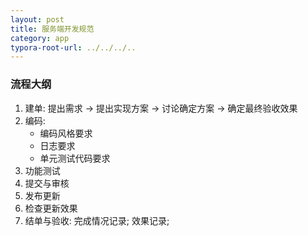 ```yaml
---
layout: post
title: 服务端开发规范
category: app
typora-root-url: ../../../..
---
```


### 流程大纲

1. 建单: 提出需求 -> 提出实现方案 -> 讨论确定方案 -> 确定最终验收效果
2. 编码: 
   * 编码风格要求
   * 日志要求
   * 单元测试代码要求
3. 功能测试
4. 提交与审核
5. 发布更新
6. 检查更新效果
7. 结单与验收: 完成情况记录; 效果记录;

